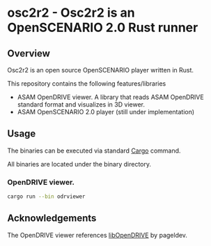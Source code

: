 # osc2r2 - Osc2r2 is an OpenSCENARIO 2.0 Rust runner

## Overview

Osc2r2 is an open source OpenSCENARIO player written in Rust.

This repository contains the following features/libraries

- ASAM OpenDRIVE viewer. A library that reads ASAM OpenDRIVE standard format and visualizes in 3D viewer.
- ASAM OpenSCENARIO 2.0 player (still under implementation)

## Usage

The binaries can be executed via standard [Cargo](https://doc.rust-lang.org/cargo/commands/cargo-run.html#target-selection) command.

All binaries are located under the binary directory.

### OpenDRIVE viewer.

```sh
cargo run --bin odrviewer
```

## Acknowledgements

The OpenDRIVE viewer references [libOpenDRIVE](https://github.com/pageldev/libOpenDRIVE) by pageldev.
